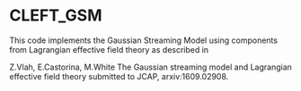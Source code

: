 # CLEFT_GSM

This code implements the Gaussian Streaming Model using components from
Lagrangian effective field theory as described in

Z.Vlah, E.Castorina, M.White
The Gaussian streaming model and Lagrangian effective field theory
submitted to JCAP, arxiv:1609.02908.
